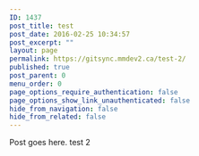 ```yaml
---
ID: 1437
post_title: test
post_date: 2016-02-25 10:34:57
post_excerpt: ""
layout: page
permalink: https://gitsync.mmdev2.ca/test-2/
published: true
post_parent: 0
menu_order: 0
page_options_require_authentication: false
page_options_show_link_unauthenticated: false
hide_from_navigation: false
hide_from_related: false
---
```

Post goes here. test 2